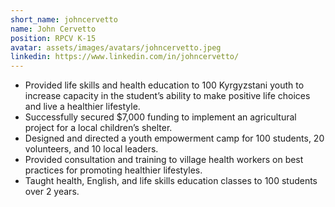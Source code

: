 ```yaml
---
short_name: johncervetto
name: John Cervetto
position: RPCV K-15
avatar: assets/images/avatars/johncervetto.jpeg
linkedin: https://www.linkedin.com/in/johncervetto/
---
```

- Provided life skills and health education to 100 Kyrgyzstani youth to increase capacity in the student’s ability to make positive life choices and live a healthier lifestyle.
- Successfully secured $7,000 funding to implement an agricultural project for a local children’s shelter.
- Designed and directed a youth empowerment camp for 100 students, 20 volunteers, and 10 local leaders.
- Provided consultation and training to village health workers on best practices for promoting healthier lifestyles.
- Taught health, English, and life skills education classes to 100 students over 2 years.